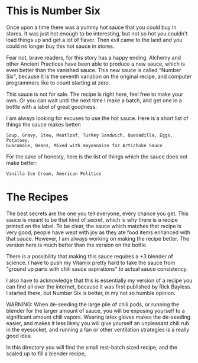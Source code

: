 This is Number Six
==================


Once upon a time there was a yummy hot sauce that you could buy in
stores. It was just hot enough to be interesting, but not so hot
you couldn't load things up and get a lot of flavor. Then evil came
to the land and you could no longer buy this hot sauce in stores.

Fear not, brave readers, for this story has a happy ending. Alchemy
and other Ancient Practices have been able to produce a new sauce,
which is even better than the vanished sauce. This new sauce is
called "Number Six", because it is the seventh variation on the
original recipe, and computer programmers like to count starting
at zero.

This sauce is not for sale. The recipe is right here, feel free to
make your own. Or you can wait until the next time I make a batch,
and get one in a bottle with a label of great goodness.

I am always looking for excuses to use the hot sauce. Here is a
short list of things the sauce makes better:

    Soup, Gravy, Stew, Meatloaf, Turkey Sandwich, Quesadilla, Eggs, Potatoes,
    Guacamole, Beans, Mixed with mayonnaise for Artichoke Sauce

For the sake of honesty, here is the list of things which the sauce
does not make better:

    Vanilla Ice Cream, American Politics

The Recipes
===========

The best secrets are the one you tell everyone, every chance you
get. This sauce is meant to be that kind of secret, which is why
there is a recipe printed on the label. To be clear, the sauce which
matches that recipe is very good, people have wept with joy as they
ate food items enhanced with that sauce. However, I am always working
on making the recipe better. The version here is much better than
the version on the bottle.

There is a possibility that making this sauce requires a +3 blender
of science. I have to push my Vitamix pretty hard to take the sauce
from "ground up parts with chili sauce aspirations" to actual sauce
consistency.

I also have to acknowledge that this is essentially my version of
a recipe you can find all over the internet, because it was first
published by Rick Bayless.  I started there, but Number Six is
better, in my not so humble opinion.

WARNING: When de-seeding the large pile of chili pods, or running
the blender for the larger amount of sauce, you will be exposing
yourself to a significant amount chili vapors. Wearing latex gloves
makes the de-seeding easier, and makes it less likely you will give
yourself an unpleasant chili rub in the eyesocket, and running a
fan or other ventilation strategies is a really good idea.

In this directory you will find the small test-batch sized recipe,
and the scaled up to fill a blender recipe,
